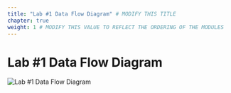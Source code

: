 ```yaml
---
title: "Lab #1 Data Flow Diagram" # MODIFY THIS TITLE
chapter: true
weight: 1 # MODIFY THIS VALUE TO REFLECT THE ORDERING OF THE MODULES
---
```


# Lab #1 Data Flow Diagram <!-- MODIFY THIS HEADING -->

![Lab #1 Data Flow Diagram](/images/vgs_card_payment_data_flow_diagram.png)  

